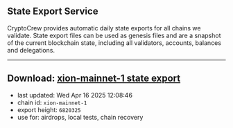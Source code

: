 ## State Export Service
CryptoCrew provides automatic daily state exports for all chains we validate. State export files can be used as genesis files and are a snapshot of the current blockchain state, including all validators, accounts, balances and delegations.

---
**Download: [xion-mainnet-1 state export](https://dl-eu2.ccvalidators.com/SERVICE/xion/xion-mainnet-1_export_6820325.json)**
---

- last updated: Wed Apr 16 2025 12:08:46
- chain id: `xion-mainnet-1`
- export height: `6820325`
- use for: airdrops, local tests, chain recovery
